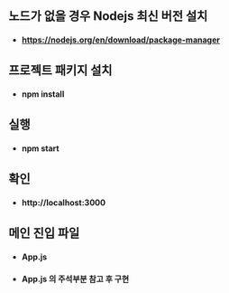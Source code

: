 ## 노드가 없을 경우 Nodejs 최신 버전 설치

- #### https://nodejs.org/en/download/package-manager

## 프로젝트 패키지 설치

- #### npm install

## 실행

- #### npm start

## 확인

- #### http://localhost:3000

## 메인 진입 파일

- #### App.js

- #### App.js 의 주석부분 참고 후 구현
